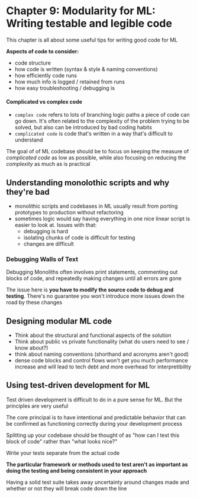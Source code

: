 # Chapter 9: Modularity for ML: Writing testable and legible code

This chapter is all about some useful tips for writing good code for ML

**Aspects of code to consider:**

- code structure
- how code is written (syntax & style & naming conventions)
- how efficiently code runs
- how much info is logged / retained from runs
- how easy troubleshooting / debugging is

#### Complicated vs complex code

- `complex code` refers to lots of branching logic paths a piece of code can go down. It's often related to the complexity of the problem trying to be solved, but also can be introduced by bad coding habits
- `complicated code` is code that's written in a way that's difficult to understand

The goal of of ML codebase should be to focus on keeping the measure of *complicated code* as low as possible, while also focusing on reducing the *complexity* as much as is practical

## Understanding monolothic scripts and why they're bad

- monolithic scripts and codebases in ML usually result from porting prototypes to production without refactoring
- sometimes logic would say having everything in one nice linear script is easier to look at. Issues with that:
  - debugging is hard
  - isolating chunks of code is difficult for testing
  - changes are difficult

### Debugging Walls of Text

Debugging Monoliths often involves print statements, commenting out blocks of code, and repeatedly making changes until all errors are gone

The issue here is **you have to modify the source code to debug and testing**. There's no guarantee you won't introduce more issues down the road by these changes

## Designing modular ML code

- Think about the structural and functional aspects of the solution
- Think about public vs private functionality (what do users need to see / know about?)
- think about naming conventions (shorthand and acronyms aren't good)
- dense code blocks and control flows won't get you much performance increase and will lead to tech debt and more overhead for interpretibility

## Using test-driven development for ML

Test driven development is difficult to do in a pure sense for ML. But the principles are very useful

The core principal is to have intentional and predictable behavior that can be confirmed as functioning correctly during your development process

Splitting up your codebase should be thought of as "how can I test this block of code" rather than "what looks nice?"

Write your tests separate from the actual code

**The particular framework or methods used to test aren't as important as doing the testing and being consistent in your approach**

Having a solid test suite takes away uncertainty around changes made and whether or not they will break code down the line
